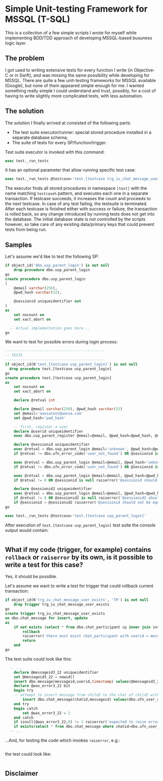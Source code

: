 # Simple Unit-testing Framework for MSSQL (T-SQL)

This is a collection of a few simple scripts I wrote for myself while implementing BDD/TDD approach of developing MSSQL-based busuness logic layer.

## The problem

I got used to writing extensive tests for every function I write (in Objective-C or in Swift), and was missing the same possibility while developing for MSSQL. There are quite a few unit-testing frameworks for MSSQL available (Google), but none of them appeared simple enough for me. I wanted something really simple I could understand and trust, possibly, for a cost of having to write slightly more complicated tests, with less automation.

## The solution

The solution I finally arrived at consisted of the following parts:

* The test suite executor/runner: special stored procedure installed in a separate database schema;
* The suite of tests for every SP/function/trigger.

Test suite executor is invoked with this command:

```SQL
exec test._run_tests
```

It has an optional parameter that allow running specific test case:

```SQL
exec test._run_tests @testcase='test.[testcase trg_iu_chat_message_user_exists aborts insert if user is not participating in chat]'
```

The executor finds all stored procedures in namespace `[test]` with the name matching `testcase%` pattern, and executes each one in a separate transaction. If testcase succeeds, it increases the count and proceeds to the next testcase. In case of any test failing, the testsuite is terminated. After each testcase is finished either with success or failure, the transaction is rolled back, so any change introduced by running tests does not get into the database. The initial database state is not controlled by the scripts however, so take care of any existing data/primary keys that could prevent tests from being run.

## Samples

Let's assume we'd like to test the following SP:

```SQL
if object_id('dbo.usp_parent_login') is not null
	drop procedure dbo.usp_parent_login
go
create procedure dbo.usp_parent_login
(
	@email varchar(256),
	@pwd_hash varchar(32),

	@sessionid uniqueidentifier out
)
as
	set nocount on
	set xact_abort on

  -- Actual implementation goes here...
go
```

We want to test for possible errors during login process:

```SQL
----------------------------------------------
-- TESTS
----------------------------------------------
if object_id(N'test.[testcase usp_parent_login]') is not null
  drop procedure test.[testcase usp_parent_login]
go
create procedure test.[testcase usp_parent_login]
as
	set nocount on
	set xact_abort on

	declare @retval int

	declare @email varchar(256), @pwd_hash varchar(32)
	set @email='aassatest@aassa.com'
	set @pwd_hash='pwd_hash'

	-- first, register a user
	declare @userid uniqueidentifier
	exec dbo.usp_parent_register @email=@email, @pwd_hash=@pwd_hash, @userid=@userid out

	declare @sessionid uniqueidentifier
	exec @retval = dbo.usp_parent_login @email='unknown', @pwd_hash=@pwd_hash, @sessionid=@sessionid out
	if @retval != dbo.ufn_error_code('user_not_found') OR @sessionid is not null raiserror('unknown email - @sessionid should be nil',16,0)

	exec @retval = dbo.usp_parent_login @email=@email, @pwd_hash='unknown', @sessionid=@sessionid out
	if @retval != dbo.ufn_error_code('user_not_found') OR @sessionid is not null raiserror('unknown password - @sessionid should be nil',16,0)

	exec @retval = dbo.usp_parent_login @email=@email, @pwd_hash=@pwd_hash, @sessionid=@sessionid out
	if @retval != 0 OR @sessionid is null raiserror('@sessionid should not be nil',16,0)

	declare @sessionid2 uniqueidentifier
	exec @retval = dbo.usp_parent_login @email=@email, @pwd_hash=@pwd_hash, @sessionid=@sessionid2 out
	if @retval != 0 OR @sessionid2 is null raiserror('@sessionid2 should not be nil',16,0)
	if @sessionid = @sessionid2 raiserror('@sessionid should not be equal to @sessionid2',16,0)
go

exec test._run_tests @testcase='test.[testcase usp_parent_login]'
```

After execution of `test.[testcase usp_parent_login]` test suite the console output would contain:
```
```

## What if my code (trigger, for example) contains `rollback` or `raiserror` by its own, is it possible to write a test for this case?

Yes, it should be possible.

Let's assume we want to write a test for trigger that could rollback current transaction:

```SQL
if object_id(N'trg_iu_chat_message_user_exists', 'TR') is not null
	drop trigger trg_iu_chat_message_user_exists
go
create trigger trg_iu_chat_message_user_exists
on dbo.chat_message for insert, update
as
	if not exists (select * from dbo.chat_participant cp inner join inserted cm on cp.chatid=cm.chatid inner join dbo.message m on m.messageid=cm.messageid where m.userid=cp.userid) begin
		rollback
		raiserror('there must exist chat_participant with userid = message[messageid=chat_message.messageid].userid',16,0)
		return
	end
go
```

The test suite could look like this:

```SQL
  -- ...
	declare @messageid3_22 uniqueidentifier
	set @messageid3_22 = newid()
	insert dbo.message(messageid,userid,timestamp) values(@messageid3_22,@userid_child3,getutcdate())
	declare @was_error3_22 bit
	begin try
  	-- attempt to insert message from child3 to the chat of child2 with parent2 --> should FAIL
		insert dbo.chat_message(chatid,messageid) values(dbo.ufn_user_chat(@userid_child2,@userid_parent2),@messageid3_22)
	end try
	begin catch
		set @was_error3_22 = 1
	end catch
	if isnull(@was_error3_22,0) != 1 raiserror('expected to raise error(child3 posting to chat(child2,parent2))',16,0)
	if exists(select * from dbo.chat_message where chatid=dbo.ufn_user_chat(@userid_child2,@userid_parent2) and messageid=@messageid3_22) raiserror('expected to abort posting of @messageid3_22',16,0)
  -- ...
```

...And, for testing the code which invokes `raiserror`, e.g.:

```SQL
```

the test could look like:

```SQL
```

## Disclaimer

